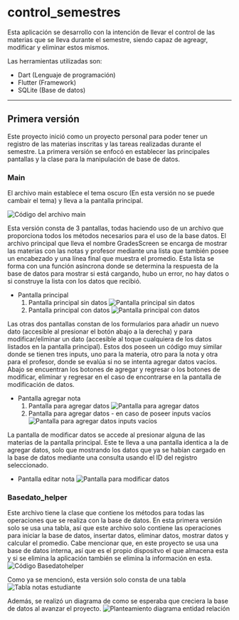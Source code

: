 # control_semestres

Esta aplicación se desarrollo con la intención de llevar el control de las materias que se lleva durante el semestre, siendo capaz de agreagr, modificar y eliminar estos mismos.

Las herramientas utilizadas son:
- Dart (Lenguaje de programación)
- Flutter (Framework)
- SQLite (Base de datos)

---

## Primera versión
Este proyecto inició como un proyecto personal para poder tener un registro de las materias inscritas y las tareas realizadas durante el semestre. La primera versión se enfocó en establecer las principales pantallas y la clase para la manipulación de base de datos.

### Main

El archivo main establece el tema oscuro (En esta versión no se puede cambair el tema) y lleva a la pantalla principal.

![Código del archivo main](./doc-media/V1-main.png)

Esta versión consta de 3 pantallas, todas haciendo uso de un archivo que proporciona todos los métodos necesarios para el uso de la base datos. El archivo principal que lleva el nombre GradesScreen se encarga de mostrar las materias con las notas y profesor mediante una lista que también posee un encabezado y una línea final que muestra el promedio. Esta lista se forma con una función asíncrona donde se determina la respuesta de la base de datos para mostrar si está cargando, hubo un error, no hay datos o si construye la lista con los datos que recibió.

- Pantalla principal
  1. Pantalla principal sin datos
  ![Pantalla principal sin datos](./doc-media/V1-pantalla-principal.png)
  2. Pantalla principal con datos
  ![Pantalla principal con datos](./doc-media/V1-pantalla-principal-datos.png)

Las otras dos pantallas constan de los formularios para añadir un nuevo dato (accesible al presionar el botón abajo a la derecha) y para modificar/eliminar un dato (accesible al toque cualquiera de los datos listados en la pantalla principal). Estos dos poseen un código muy similar donde se tienen tres inputs, uno para la materia, otro para la nota y otra para el profesor, donde se evalúa si no se intenta agregar datos vacíos. Abajo se encuentran los botones de agregar y regresar o los botones de modificar, eliminar y regresar en el caso de encontrarse en la pantalla de modificación de datos.

- Pantalla agregar nota
    1. Pantalla para agregar datos
    ![Pantalla para agregar datos](./doc-media/V1-agregar-materia.png)
    2. Pantalla para agregar datos - en caso de poseer inputs vacíos
    ![Pantalla para agregar datos inputs vacíos](./doc-media/V1-agregar-materia-error.png)

La pantalla de modificar datos se accede al presionar alguna de las materias de la pantalla principal. Este te lleva a una pantalla identica a la de agregar datos, solo que mostrando los datos que ya se habían cargado en la base de datos mediante una consulta usando el ID del registro seleccionado.

- Pantalla editar nota
![Pantalla para modificar datos](./doc-media/V1-agregar-materia-dato.png)

### Basedato_helper
Este archivo tiene la clase que contiene los métodos para todas las operaciones que se realiza con la base de datos. En esta primera versión solo se usa una tabla, así que este archivo solo contiene las operaciones para iniciar la base de datos, insertar datos, eliminar datos, mostrar datos y calcular el promedio.
Cabe mencionar que, en este proyecto se usa una base de datos interna, así que es el propio dispositvo el que almacena esta y si se elimina la aplicación también se elimina la información en esta.
![Código Basedatohelper](./doc-media/V1-basedatohelper.png)

Como ya se mencionó, esta versión solo consta de una tabla
![Tabla notas estudiante](./doc-media/V1-DB.png)

Además, se realizó un diagrama de como se esperaba que creciera la base de datos al avanzar el proyecto.
![Planteamiento diagrama entidad relación](./doc-media/V1-ER-planteamiento.png)